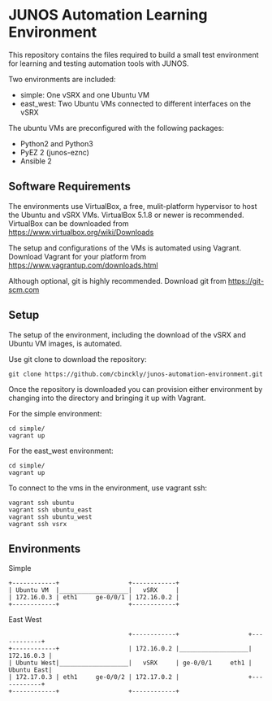 JUNOS Automation Learning Environment
=====================================
This repository contains the files required to build
a small test environment for learning and testing 
automation tools with JUNOS.

Two environments are included: 
 - simple: One vSRX and one Ubuntu VM
 - east_west: Two Ubuntu VMs connected to different interfaces
              on the vSRX

The ubuntu VMs are preconfigured with the following packages:
 - Python2 and Python3
 - PyEZ 2 (junos-eznc)
 - Ansible 2

Software Requirements
---------------------
The environments use VirtualBox, a free, mulit-platform hypervisor
to host the Ubuntu and vSRX VMs.  VirtualBox 5.1.8 or newer is
recommended. VirtualBox can be downloaded from https://www.virtualbox.org/wiki/Downloads

The setup and configurations of the VMs is automated using Vagrant.
Download Vagrant for your platform from https://www.vagrantup.com/downloads.html

Although optional, git is highly recommended.  Download git from https://git-scm.com

Setup
-----
The setup of the environment, including the download of the vSRX and Ubuntu 
VM images, is automated.  

Use git clone to download the repository:
```
git clone https://github.com/cbinckly/junos-automation-environment.git
```

Once the repository is downloaded you can provision either environment by
changing into the directory and bringing it up with Vagrant.

For the simple environment:
```
cd simple/
vagrant up
```

For the east_west environment:
```
cd simple/
vagrant up
```

To connect to the vms in the environment, use vagrant ssh:
```
vagrant ssh ubuntu
vagrant ssh ubuntu_east
vagrant ssh ubuntu_west
vagrant ssh vsrx
```

Environments
------------

Simple
```
+------------+                   +------------+
| Ubuntu VM  |___________________|   vSRX     |
| 172.16.0.3 | eth1     ge-0/0/1 | 172.16.0.2 |
+------------+                   +------------+
```

East West
```
                                 +------------+                   +------------+
+------------+                   | 172.16.0.2 |___________________| 172.16.0.3 |
| Ubuntu West|___________________|   vSRX     | ge-0/0/1     eth1 | Ubuntu East|
| 172.17.0.3 | eth1     ge-0/0/2 | 172.17.0.2 |                   +------------+
+------------+                   +------------+
```

